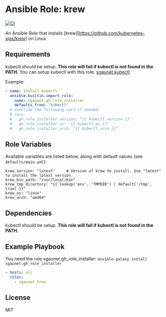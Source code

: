 
# Ansible Role: krew

[![CI](https://github.com/sgaunet/ansible-role-krew/workflows/CI/badge.svg?event=push)](https://github.com/sgaunet/ansible-role-krew/actions?query=workflow%3ACI)

An Ansible Role that installs [krew][https://github.com/kubernetes-sigs/krew] on Linux.

## Requirements

kubectl should be setup. **This role will fail if kubectl is not found in the PATH.**
You can setup kubectl with this role: [sgaunet.kubectl](https://github.com/sgaunet/ansible-role-gh-release-installer)

Example:

```yaml
- name: Install kubectl
  ansible.builtin.import_role:
    name: sgaunet.gh_role_installer
    defaults_from: "kubectl"
  # override the following vars if needed:
  # vars:
  #   gh_role_installer_version: "{{ kubectl_version }}"
  #   gh_role_installer_os: "{{ kubectl_os }}"
  #   gh_role_installer_arch: "{{ kubectl_arch }}"
```

## Role Variables

Available variables are listed below, along with default values (see `defaults/main.yml`):

    krew_version: "latest"     # Version of krew to install. Use "latest" to install the latest version.
    krew_bin_path: "/usr/local/bin"
    krew_tmp_directory: "{{ lookup('env', 'TMPDIR') | default('/tmp', true) }}"
    krew_os: "linux"
    krew_arch: "amd64"

## Dependencies

kubectl should be setup. **This role will fail if kubectl is not found in the PATH.**

## Example Playbook

You need the role sgaunet.gh_role_installer: `ansible-galaxy install sgaunet.gh_role_installer`

```yaml
- hosts: all
  roles:
    - sgaunet.krew
```

## License

MIT
